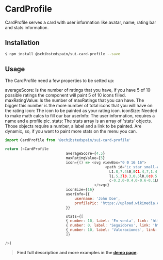 # CardProfile

CardProfile serves a card with user information like avatar, name, rating bar and stats information.

## Installation

```sh
$ npm install @schibstedspain/sui-card-profile --save
```

## Usage
The CardProfile need a few properties to be setted up:

averageScore: Is the number of ratings that you have, if you have 5 of 10 possible ratings the component will paint 5 of 10 icons filled.
maxRatingValue: Is the number of maxRatings that you can have. The bigger this number is the more number of total icons that you will have on the rating
icon: The icon to be painted as your rating icon.
iconSize: Needed to make math calcs to fill our bar
userInfo: The user information, requires a name and a profile pic.
stats: The stats array is an array of 'stats' objects. Those objects require a number, a label and a link to be painted. Are dynamic, so, if you want to paint more stats on the menu you can.

```js
import CardProfile from '@schibstedspain/sui-card-profile'

return (<CardProfile
                            averageScore={4.5}
                            maxRatingValue={5}
                            icon={() => <svg viewBox="0 0 16 16">
                                              <path id="ic_star_small-a_1_"d="M8,12.5l-2.9,1.5l0,0c-0.5,0.3-1.1,0.1-1.4-0.4c-0.1-0.2-0.1-0.4-0.1-0.6l0.6-3.3
                                                L1.8,7.4l0,0C1.4,7,1.4,6.4,1.8,6c0.2-0.2,0.4-0.3,0.6-0.3l3.3-0.5l1.5-3l0,0c0.2-0.5,0.8-0.7,1.3-0.5c0.2,0.1,0.4,0.3,0.5,0.5
                                                l1.5,3l3.3,0.5l0,0c0.5,0.1,0.9,0.6,0.8,1.1c0,0.2-0.1,0.4-0.3,0.6l-2.4,2.3l0.6,3.3l0,0c0.1,0.5-0.3,1.1-0.8,1.2
                                                c-0.2,0-0.4,0-0.6-0.1L8,12.5z"/>
                                         </svg>}
                            iconSize={16}
                            userInfo={{
                                username: 'John Doe',
                                profilePic: 'https://upload.wikimedia.org/wikipedia/en/c/c6/NeoTheMatrix.jpg'
                            }}

                            stats={[
                            { number: 10, label: 'En venta', link: 'http://www.google.es' },
                            { number: 0, label: 'Seguidores', link: 'http://www.google.es' },
                            { number: 10, label: 'Valoraciones', link: 'http://www.google.es' }
                            ]}

/>)
```


> **Find full description and more examples in the [demo page](#).**